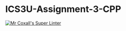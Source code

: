 # ICS3U-Assignment-3-CPP

[![Mr Coxall's Super Linter](https://github.com/Tyler-Bell/ICS3U-Assignment-3-CPP/workflows/Mr%20Coxall's%20Super%20Linter/badge.svg)](https://github.com/Tyler-Bell/ICS3U-Assignment-3-CPP/actions/)


